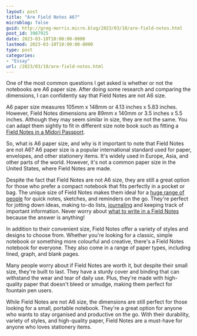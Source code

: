 ```yaml
---
layout: post
title: "Are Field Notes A6?"
microblog: false
guid: http://greg-morris.micro.blog/2023/03/10/are-field-notes.html
post_id: 3987925
date: 2023-03-10T10:00:00-0000
lastmod: 2023-03-10T10:00:00-0000
type: post
categories:
- "Essay"
url: /2023/03/10/are-field-notes.html
---
```

One of the most common questions I get asked is whether or not the notebooks are A6 paper size. After doing some research and comparing the dimensions, I can confidently say that Field Notes are not A6 size.

A6 paper size measures 105mm x 148mm or 4.13 inches x 5.83 inches. However, Field Notes dimensions are 89mm x 140mm or 3.5 inches x 5.5 inches. Although they may seem similar in size, they are not the same. You can adapt them sightly to fit in different size note book such as fitting a [Field Notes in a Midori Passport](/2023/03/04/do-field-notes.html).

So, what is A6 paper size, and why is it important to note that Field Notes are not A6? A6 paper size is a popular international standard used for paper, envelopes, and other stationery items. It's widely used in Europe, Asia, and other parts of the world. However, it's not a common paper size in the United States, where Field Notes are made.

Despite the fact that Field Notes are not A6 size, they are still a great option for those who prefer a compact notebook that fits perfectly in a pocket or bag. The unique size of Field Notes makes them ideal for a [huge range of people](/2023/03/10/who-uses-field.html) for quick notes, sketches, and reminders on the go. They're perfect for jotting down ideas, making to-do lists, [journaling](/2023/01/29/journaling-and-me.html) and keeping track of important information. Never worry about [what to write in a Field Notes](/2023/03/04/what-to-write.html) because the answer is anything!

In addition to their convenient size, Field Notes offer a variety of styles and designs to choose from. Whether you're looking for a classic, simple notebook or something more colourful and creative, there's a Field Notes notebook for everyone. They also come in a range of paper types, including lined, graph, and blank pages.

Many people worry about if Field Notes are worth it, but despite their small size, they're built to last. They have a sturdy cover and binding that can withstand the wear and tear of daily use. Plus, they're made with high-quality paper that doesn't bleed or smudge, making them perfect for fountain pen users.

While Field Notes are not A6 size, the dimensions are still perfect for those looking for a small, portable notebook. They're a great option for anyone who wants to stay organised and productive on the go. With their durability, variety of styles, and high-quality paper, Field Notes are a must-have for anyone who loves stationery items.
